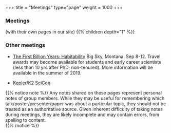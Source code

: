 +++
title = "Meetings"
type="page"
weight = 1000
+++

### Meetings 
(with their own pages in our site)
{{% children depth="1" %}}

### Other meetings 

- [The First Billion Years:  Habitability](https://na01.safelinks.protection.outlook.com/?url=https%3A%2F%2Fwww.hou.usra.edu%2Fmeetings%2Fhabitability2019%2F&amp;data=02%7C01%7Cebf11%40psu.edu%7Cda7ad3b18c1f487f630a08d6723f20e7%7C7cf48d453ddb4389a9c1c115526eb52e%7C0%7C0%7C636822012794793297&amp;sdata=QuJDpsl41iMsJXXOVaQNNr2Zoj0Ln0TlieQH1lUd0V0%3D&amp;reserved=0) Big Sky, Montana. Sep 8-12.
Travel awards may become available for students and early career scientists (less than 10 yrs after PhD; non-tenured). More information will be available in the summer of 2019.

- [Kepler/K2 SciCon](https://keplerscience.arc.nasa.gov/scicon-2019/)

{{% notice note %}}
Any notes shared on these pages represent personal notes of group members.  While they may be useful for remembering which talk/poster/presenter/paper was about a particular topic, they should not be treated as an authoritative source.
Given inherent difficulty of taking notes during meetings, they are likely incomplete and may contain errors, from spelling to content.  
{{% /notice %}}
